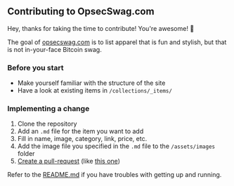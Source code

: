 ## Contributing to OpsecSwag.com

Hey, thanks for taking the time to contribute! You're awesome! 🎉

The goal of [opsecswag.com](https://opsecswag.com)
is to list apparel that is fun and stylish, but that is
not in-your-face Bitcoin swag.

### Before you start

* Make yourself familiar with the structure of the site
* Have a look at existing items in `/collections/_items/`

### Implementing a change

1. Clone the repository
2. Add an `.md` file for the item you want to add
3. Fill in name, image, category, link, price, etc.
4. Add the image file you specified in the `.md` file to the `/assets/images` folder
3. [Create a pull-request](https://github.com/opsecswag/opsecswag.github.io/pulls) (like [this one](https://github.com/opsecswag/opsecswag.github.io/pull/10/files))

Refer to the [README.md](https://github.com/opsecswag/opsecswag.github.io/blob/master/README.md) if you have troubles with getting up and running.
